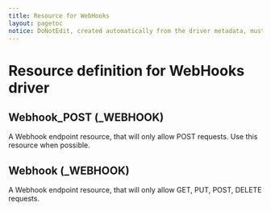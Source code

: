 ```yaml
---
title: Resource for WebHooks
layout: pagetoc
notice: DoNotEdit, created automatically from the driver metadata, must be updated on the driver itself
---
```

# Resource definition for WebHooks driver
## Webhook_POST (_WEBHOOK)

A Webhook endpoint resource, that will only allow POST requests. Use this resource when possible.
## Webhook (_WEBHOOK)

A Webhook endpoint resource, that will only allow GET, PUT, POST, DELETE requests.
